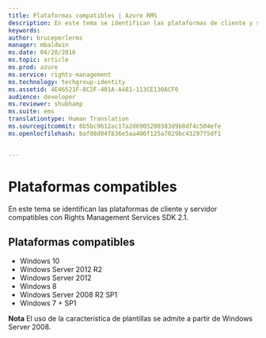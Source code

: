```yaml
---
title: Plataformas compatibles | Azure RMS
description: En este tema se identifican las plataformas de cliente y servidor compatibles con Rights Management Services SDK 2.1.
keywords: 
author: bruceperlerms
manager: mbaldwin
ms.date: 04/28/2016
ms.topic: article
ms.prod: azure
ms.service: rights-management
ms.technology: techgroup-identity
ms.assetid: 4E46521F-8C2F-401A-A481-113CE130ACF0
audience: developer
ms.reviewer: shubhamp
ms.suite: ems
translationtype: Human Translation
ms.sourcegitcommit: 6b5bc9612ac17a2d6905200383d9b8df4c504efe
ms.openlocfilehash: baf08d04f836e5aa406f125a7029bc43297f5df1


---
```


# Plataformas compatibles

En este tema se identifican las plataformas de cliente y servidor compatibles con Rights Management Services SDK 2.1.

## Plataformas compatibles

-   Windows 10
-   Windows Server 2012 R2
-   Windows Server 2012
-   Windows 8
-   Windows Server 2008 R2 SP1
-   Windows 7 + SP1

**Nota** El uso de la característica de plantillas se admite a partir de Windows Server 2008.

 

 

 






<!--HONumber=Jun16_HO4-->


